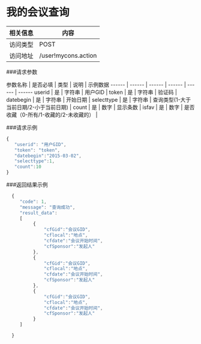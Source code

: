 # 我的会议查询
 相关信息 | 内容
 ------ | ------
 访问类型 | POST
 访问地址 | /user!mycons.action

###请求参数

 参数名称 | 是否必填 | 类型 | 说明 | 示例数据
 ------ | ------ | ------ | ------ | ------ | ------
 userid | 是 | 字符串 | 用户GID | 
 token | 是 | 字符串 | 验证码 | 
 datebegin | 是 | 字符串 | 开始日期 | 
 selecttype | 是 | 字符串 | 查询类型(1-大于当前日期/2-小于当前日期) | 
 count | 是 | 数字 | 显示条数 | 
 isfav | 是 | 数字 | 是否收藏（0-所有/1-收藏的/2-未收藏的） | 

###请求示例
```javascript
{
   "userid": "用户GID",
   "token": "token",
   "datebegin":"2015-03-02",
   "selecttype":1,
   "count":10
}
```

###返回结果示例

```javascript
  {
     "code": 1,
     "message": "查询成功",
     "result_data":
     [
          {
              "cfGid":"会议GID",
              "cflocal":"地点",
              "cfdate":"会议开始时间",
              "cfSponsor":"发起人"
          },
          {
              "cfGid":"会议GID",
              "cflocal":"地点",
              "cfdate":"会议开始时间",
              "cfSponsor":"发起人"
          },
          {
              "cfGid":"会议GID",
              "cflocal":"地点",
              "cfdate":"会议开始时间",
              "cfSponsor":"发起人"
          }
     ]

  }



```
